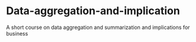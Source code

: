 # Data-aggregation-and-implication
 A short course on data aggregation and summarization and implications for business
